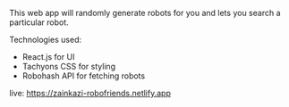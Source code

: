 This web app will randomly generate robots for you and lets you search a particular robot.

Technologies used:
- React.js for UI
- Tachyons CSS for styling
- Robohash API for fetching robots

live: https://zainkazi-robofriends.netlify.app
